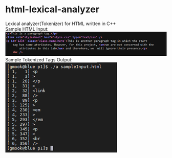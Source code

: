 # html-lexical-analyzer
Lexical analyzer(Tokenizer) for HTML written in C++
<br />
Sample HTML Input:<br />
![ImageForReadme](/imagesForReadme/exampleInput.png)
Sample Tokenized Tags Output:<br />
![ImageForReadme](/imagesForReadme/exampleOutput.png)
